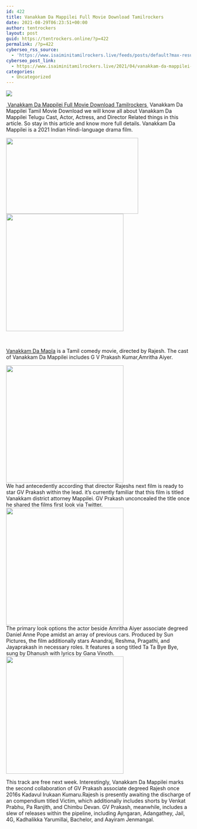 ```yaml
---
id: 422
title: Vanakkam Da Mappilei Full Movie Download Tamilrockers
date: 2021-08-29T06:23:51+00:00
author: tentrockers
layout: post
guid: https://tentrockers.online/?p=422
permalink: /?p=422
cyberseo_rss_source:
  - 'https://www.isaiminitamilrockers.live/feeds/posts/default?max-results=150&start-index=1'
cyberseo_post_link:
  - https://www.isaiminitamilrockers.live/2021/04/vanakkam-da-mappilei-full-movie.html
categories:
  - Uncategorized
---
```

<div class="media_block">
  <img src="https://1.bp.blogspot.com/-da33r7yhO3A/YIUAtCRYMZI/AAAAAAAAAuA/8fhUkh17Cc4f3krAnHzZ4wayVIccAdzwACLcBGAsYHQ/s72-w360-h207-c/Vanakkam-Da-Mappilei-Movie-Download-Isaimini-Tamilrockers-Website.jpeg" class="media_thumbnail" />
</div>

<meta content="&nbsp; Vanakkam Da Mappilei Full Movie Download&nbsp;Tamilrockers &nbsp; &nbsp; Vanakkam Da Mappilei Tamil Movie Download we will know all about Vanakkam Da Map..." name="twitter:description" />

  


<center>
</center>

[&nbsp;](https://nayishayari.com/vanakkam-da-mapla-movie/)<span face="&quot;Source Sans Pro&quot;, &quot;Helvetica Neue&quot;, sans-serif"><a href="https://nayishayari.com/vanakkam-da-mapla-movie/">Vanakkam Da Mappilei </a><a href="https://nayishayari.com/without-remorse-full-movie-download/" target="_blank" rel="noopener">Full Movie Download&nbsp;Tamilrockers</a><a href="http://www.tamilrockers.co.nz/">&nbsp;</a>&nbsp;</span><span face="&quot;Source Sans Pro&quot;, &quot;Helvetica Neue&quot;, sans-serif">Vanakkam Da Mappilei Tamil Movie Download we will know all about Vanakkam Da Mappilei Telugu Cast, Actor, Actress, and Director Related things in this article. So stay in this article and know more full details. Vanakkam Da Mappilei is a 2021 Indian Hindi-language drama film.</span>

<ins data-width="300" data-height="250" class="h256735e318" data-domain="//bonepa.com" data-affquery="/7fca74ae72/256735e318/?placementName=default"></ins>

<div class="separator">
  <a href="https://1.bp.blogspot.com/-da33r7yhO3A/YIUAtCRYMZI/AAAAAAAAAuA/8fhUkh17Cc4f3krAnHzZ4wayVIccAdzwACLcBGAsYHQ/s696/Vanakkam-Da-Mappilei-Movie-Download-Isaimini-Tamilrockers-Website.jpeg"><img loading="lazy" border="0" data-original-height="392" data-original-width="696" height="207" src="https://1.bp.blogspot.com/-da33r7yhO3A/YIUAtCRYMZI/AAAAAAAAAuA/8fhUkh17Cc4f3krAnHzZ4wayVIccAdzwACLcBGAsYHQ/w360-h207/Vanakkam-Da-Mappilei-Movie-Download-Isaimini-Tamilrockers-Website.jpeg" width="360" /></a>
</div>



<div class="separator">
  <a href="https://bit.ly/3uVypm7" target="_blank" rel="noopener"><img border="0" data-original-height="166" data-original-width="800" src="https://1.bp.blogspot.com/-y7NtWRgSa0g/YIUAyiivIFI/AAAAAAAAAuE/BrRMfNkJTPMsqEvtNNMYD3aY5VqTA2wTQCLcBGAsYHQ/s320/unnamed.gif" width="320" /></a>
</div>

<span face="&quot;Source Sans Pro&quot;, &quot;Helvetica Neue&quot;, sans-serif"><br /></span>

<span><a href="https://nayishayari.com/vanakkam-da-mapla-movie/">Vanakkam Da Mapla</a></span>&nbsp;is a Tamil comedy movie, directed by Rajesh. The cast of Vanakkam Da Mappilei includes G V Prakash Kumar,Amritha Aiyer.

<div class="separator">
  <a href="https://nayishayari.com/vanakkam-da-mapla-movie/" target="_blank" rel="noopener"><img border="0" data-original-height="166" data-original-width="800" src="https://1.bp.blogspot.com/-6g3m1y3H3W4/YIUA2L5wDKI/AAAAAAAAAuI/vbtwho6j_20BFUNPP3_cRJ64s6ZdlpwlgCLcBGAsYHQ/s320/unnamed.gif" width="320" /></a>
</div>



<div>
  We had antecedently according that director Rajeshs next film is ready to star GV Prakash within the lead. it’s currently familiar that this film is titled Vanakkam district attorney Mappilei. GV Prakash unconcealed the title once he shared the films first look via Twitter.
</div>

<div class="separator">
  <a href="https://nayishayari.com/vanakkam-da-mapla-movie/" target="_blank" rel="noopener"><img border="0" data-original-height="166" data-original-width="800" src="https://1.bp.blogspot.com/-HP1ap70KPlI/YIUA5s7TNgI/AAAAAAAAAuM/oAdb21m5uhk3h_dCZqJ55q5PKMiIFW8PgCLcBGAsYHQ/s320/unnamed.gif" width="320" /></a>
</div>



<div>
  The primary look options the actor beside Amritha Aiyer associate degreed Daniel Anne Pope amidst an array of previous cars. Produced by Sun Pictures, the film additionally stars Anandraj, Reshma, Pragathi, and Jayaprakash in necessary roles. It features a song titled Ta Ta Bye Bye, sung by Dhanush with lyrics by Gana Vinoth.
</div>

<div class="separator">
  <a href="https://aaaaaco.com/d4c26a5800/0b0e6f5027/?placementName=default" target="_blank" rel="noopener"><img border="0" data-original-height="166" data-original-width="800" src="https://1.bp.blogspot.com/-ZNP9gQ4ZvuA/YIUA97ktuKI/AAAAAAAAAuQ/wQbDg1tBoxQLlO0YVL9n4qCZt_XEE0DRwCLcBGAsYHQ/s320/unnamed.gif" width="320" /></a>
</div>



<div>
  <p>
    This track are free next week. Interestingly, Vanakkam Da Mappilei marks the second collaboration of GV Prakash associate degreed Rajesh once 2016s Kadavul Irukaan Kumaru.Rajesh is presently awaiting the discharge of an compendium titled Victim, which additionally includes shorts by Venkat Prabhu, Pa Ranjith, and Chimbu Devan. GV Prakash, meanwhile, includes a slew of releases within the pipeline, including Ayngaran, Adangathey, Jail, 4G, Kadhalikka Yarumillai, Bachelor, and Aayiram Jenmangal.<ins class="o3753e070ef" data-affquery="/81dee8bcaf/3753e070ef/?placementName=default" data-domain="//aaaaaco.com" data-height="0" data-width="0"></ins>
  </p>
</div>

<center>
</center>